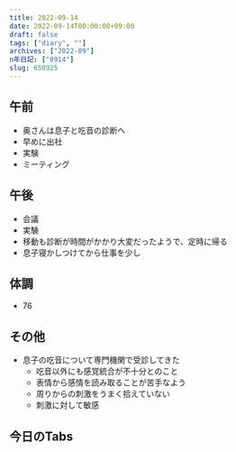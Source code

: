 ```yaml
---
title: 2022-09-14
date: 2022-09-14T00:00:00+09:00
draft: false
tags: ["diary", ""]
archives: ["2022-09"]
n年日記: ["0914"]
slug: 650925
---
```

## 午前
- 奥さんは息子と吃音の診断へ
- 早めに出社
- 実験
- ミーティング
## 午後
- 会議
- 実験
- 移動も診断が時間がかかり大変だったようで、定時に帰る
- 息子寝かしつけてから仕事を少し
## 体調
- 76
## その他
- 息子の吃音について専門機関で受診してきた
  - 吃音以外にも感覚統合が不十分とのこと
  - 表情から感情を読み取ることが苦手なよう
  - 周りからの刺激をうまく拾えていない
  - 刺激に対して敏感
## 今日のTabs